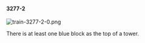 #### 3277-2
![train-3277-2-0.png](https://github.com/lil-lab/nlvr/raw/master/nlvr/train/images/8/train-3277-2-0.png "train-3277-2-0.png")

There is at least one blue block as the top of a tower.